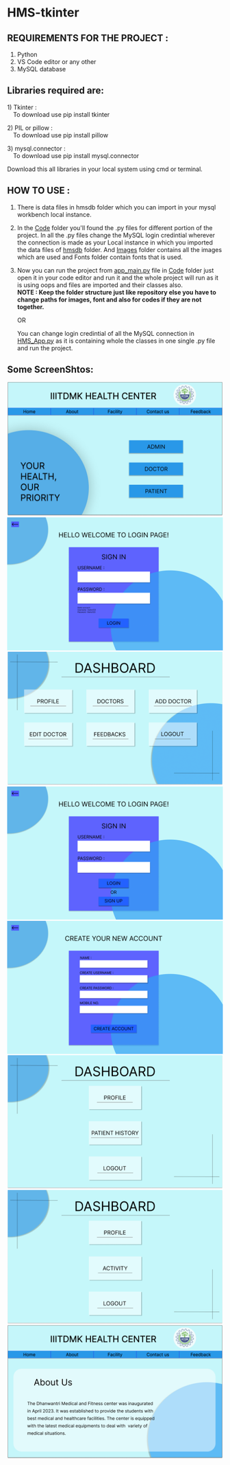 # HMS-tkinter

<h2>REQUIREMENTS FOR THE PROJECT :</h2>

1) Python
2) VS Code editor or any other
3) MySQL database 


<h2>Libraries required are:</h2>

<p>1) Tkinter :<br>
&emsp;To download use pip install tkinter</p>

<p>2) PIL or pillow :<br>
&emsp;To download use pip install pillow</p>

<p>3) mysql.connector :<br>
&emsp;To download use pip install mysql.connector</p>

Download this all libraries in your local system using cmd or terminal.


<h2>HOW TO USE :</h2>

1) There is data files in hmsdb folder which you can import in your mysql workbench local instance.

2) In the <a href = "https://github.com/Vigneshmaradiya/HMS-tkinter/tree/main/Code">Code</a> folder you'll found the .py files for different portion of the project. In all the .py files change the MySQL login credintial wherever the connection is made as your Local instance in which you imported the data files of <a href = "https://github.com/Vigneshmaradiya/HMS-tkinter/tree/main/hmsdb">hmsdb</a> folder. And <a href = "https://github.com/Vigneshmaradiya/HMS-tkinter/tree/main/Images">Images</a> folder contains all the images which are used and Fonts folder contain fonts that is used.

3) Now you can run the project from <a href = "https://github.com/Vigneshmaradiya/HMS-tkinter/blob/main/Code/app_main.py">app_main.py</a> file in <a href = "https://github.com/Vigneshmaradiya/HMS-tkinter/tree/main/Code">Code</a> folder just open it in your code editor and run it and the whole project will run as it is using oops and files are imported and their classes also. <br> <strong>NOTE : Keep the folder structure just like repository else you have to change paths for images, font and also for codes if they are not together.</strong>

   OR 

    You can change login credintial of all the MySQL connection in <a href="https://github.com/Vigneshmaradiya/HMS-tkinter/blob/main/HMS_App.py">HMS_App.py</a> as it is containing whole the classes in one single .py file and run the project.

<h2>Some ScreenShtos:</h2>
<img src="https://github.com/Vigneshmaradiya/HMS-tkinter/blob/main/Images/Front_page_1.png">
<img src="https://github.com/Vigneshmaradiya/HMS-tkinter/blob/main/Images/Admin_Login_Page.png">
<img src="https://github.com/Vigneshmaradiya/HMS-tkinter/blob/main/Images/Admin_Main.png">
<img src="https://github.com/Vigneshmaradiya/HMS-tkinter/blob/main/Images/Login_Page.png">
<img src="https://github.com/Vigneshmaradiya/HMS-tkinter/blob/main/Images/SIGN_UP_page.png">
<img src="https://github.com/Vigneshmaradiya/HMS-tkinter/blob/main/Images/doctor_main.png">
<img src="https://github.com/Vigneshmaradiya/HMS-tkinter/blob/main/Images/patient_main_page.png">
<img src="https://github.com/Vigneshmaradiya/HMS-tkinter/blob/main/Images/about_page.png">
